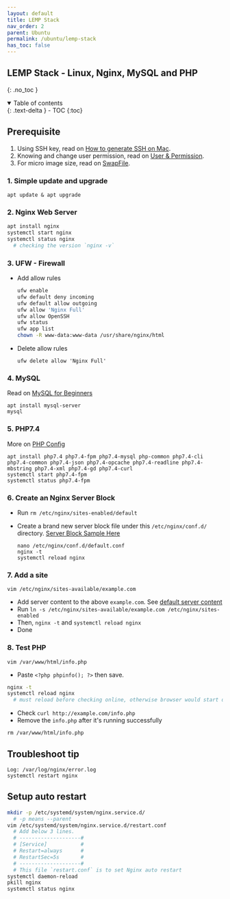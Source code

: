 ```yaml
---
layout: default    
title: LEMP Stack
nav_order: 2
parent: Ubuntu
permalink: /ubuntu/lemp-stack
has_toc: false
---
```


## LEMP Stack - Linux, Nginx, MySQL and PHP
{: .no_toc } 

<details open markdown="block">
  <summary>
    Table of contents
  </summary>
  {: .text-delta }
- TOC
{:toc}
</details>

## Prerequisite 

1. Using SSH key, read on [How to generate SSH on Mac](/linux/ssh).
2. Knowing and change user permission, read on [User & Permission](/linux/user-and-permission).
3. For micro image size, read on [SwapFile](/linux/swapfile).

### 1. Simple update and upgrade 

```
apt update & apt upgrade 
```

### 2. Nginx Web Server 

```bash
apt install nginx 
systemctl start nginx 
systemctl status nginx 
  # checking the version `nginx -v`
```

### 3. UFW - Firewall

* Add allow rules 

  ```bash
  ufw enable
  ufw default deny incoming
  ufw default allow outgoing
  ufw allow 'Nginx Full'
  ufw allow OpenSSH
  ufw status
  ufw app list
  chown -R www-data:www-data /usr/share/nginx/html
  ```

* Delete allow rules 
  
  ```
  ufw delete allow 'Nginx Full'
  ```

### 4. MySQL 

Read on [MySQL for Beginners](/ubuntu/mysql-basics)

```
apt install mysql-server
mysql
```

### 5. PHP7.4

More on [PHP Config](/ubuntu/php-config)

```
apt install php7.4 php7.4-fpm php7.4-mysql php-common php7.4-cli php7.4-common php7.4-json php7.4-opcache php7.4-readline php7.4-mbstring php7.4-xml php7.4-gd php7.4-curl
systemctl start php7.4-fpm
systemctl status php7.4-fpm
```

### 6. Create an Nginx Server Block
   
* Run `rm /etc/nginx/sites-enabled/default`
* Create a brand new server block file under this `/etc/nginx/conf.d/` directory. [Server Block Sample Here](/nginx/server-basic-configuration/server-blocks)
  
    ```
    nano /etc/nginx/conf.d/default.conf
    nginx -t
    systemctl reload nginx
    ```

### 7. Add a site 

```
vim /etc/nginx/sites-available/example.com
```

* Add server content to the above `example.com`. See [default server content](/nginx/server-basic-configuration/default-config)
* Run `ln -s /etc/nginx/sites-available/example.com /etc/nginx/sites-enabled` 
* Then, `nginx -t` and `systemctl reload nginx`
* Done

### 8. Test PHP

```
vim /var/www/html/info.php 
```

* Paste `<?php phpinfo(); ?>` then save. 

```bash 
nginx -t
systemctl reload nginx
  # must reload before checking online, otherwise browser would start download
```

* Check `curl http://example.com/info.php` 
* Remove the `info.php` after it's running successfully
  
```
rm /var/www/html/info.php
```

## Troubleshoot tip

```   
Log: /var/log/nginx/error.log
systemctl restart nginx
```

## Setup auto restart 

```bash
mkdir -p /etc/systemd/system/nginx.service.d/
  # -p means --parent
vim /etc/systemd/system/nginx.service.d/restart.conf
  # Add below 3 lines. 
  # --------------------#
  # [Service]           #
  # Restart=always      #
  # RestartSec=5s       #
  # --------------------#
  # This file `restart.conf` is to set Nginx auto restart 
systemctl daemon-reload
pkill nginx
systemctl status nginx
```
